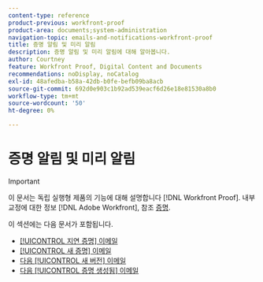 ```yaml
---
content-type: reference
product-previous: workfront-proof
product-area: documents;system-administration
navigation-topic: emails-and-notifications-workfront-proof
title: 증명 알림 및 미리 알림
description: 증명 알림 및 미리 알림에 대해 알아봅니다.
author: Courtney
feature: Workfront Proof, Digital Content and Documents
recommendations: noDisplay, noCatalog
exl-id: 48afedba-b58a-42db-b0fe-befb09ba8acb
source-git-commit: 692d0e903c1b92ad539eacf6d26e18e81530a8b0
workflow-type: tm+mt
source-wordcount: '50'
ht-degree: 0%

---
```


# 증명 알림 및 미리 알림

>[!IMPORTANT]
>
>이 문서는 독립 실행형 제품의 기능에 대해 설명합니다 [!DNL Workfront Proof]. 내부 교정에 대한 정보 [!DNL Adobe Workfront], 참조 [증명](../../../review-and-approve-work/proofing/proofing.md).

이 섹션에는 다음 문서가 포함됩니다.

* [[!UICONTROL 지연 증명] 이메일](../../../workfront-proof/wp-emailsntfctns/proof-notifications-and-reminders/late-proof-email.md)
* [[!UICONTROL 새 증명] 이메일](../../../workfront-proof/wp-emailsntfctns/proof-notifications-and-reminders/new-proof-email.md)
* [다음 [!UICONTROL 새 버전] 이메일](../../../workfront-proof/wp-emailsntfctns/proof-notifications-and-reminders/new-version-email.md)
* [다음 [!UICONTROL 증명 생성됨] 이메일](../../../workfront-proof/wp-emailsntfctns/proof-notifications-and-reminders/proof-made-email.md)
